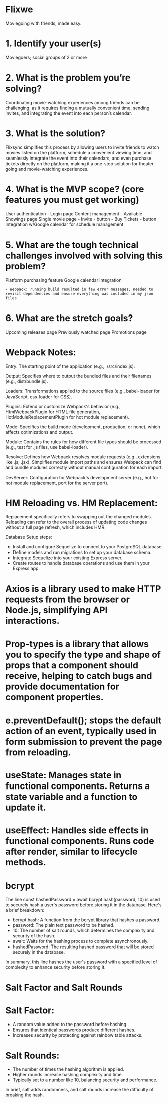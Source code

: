 # Flixwe
Moviegoing with friends, made easy.


# 1. Identify your user(s)
Moviegoers; social groups of 2 or more 

# 2. What is the problem you’re solving?
Coordinating movie-watching experiences among friends can be challenging, as it requires finding a mutually convenient time, sending invites, and integrating the event into each person’s calendar.

# 3. What is the solution?
Flixsync simplifies this process by allowing users to invite friends to watch movies listed on the platform, schedule a convenient viewing time, and seamlessly integrate the event into their calendars, and even purchase tickets directly on the platform, making it a one-stop solution for theater-going and movie-watching experiences.

# 4. What is the MVP scope? (core features you must get working)
User authentication
    - Login page 
Content management
    - Available Showings page 
Single movie page
    - Invite - button
    - Buy Tickets - button 
Integration w/Google calendar for schedule management

# 5. What are the tough technical challenges involved with solving this problem?
Platform purchasing feature 
Google calendar integration 

    - Webpack: running build resulted in few error messages; needed to revisit dependencies and ensure everything was included in my json files

# 6. What are the stretch goals?
Upcoming releases page
Previously watched page 
Promotions page 



# Webpack Notes:

Entry: The starting point of the application (e.g., ./src/index.js).

Output: Specifies where to output the bundled files and their filenames (e.g., dist/bundle.js).

Loaders: Transformations applied to the source files (e.g., babel-loader for JavaScript, css-loader for CSS).

Plugins: Extend or customize Webpack's behavior (e.g., HtmlWebpackPlugin for HTML file generation, HotModuleReplacementPlugin for hot module replacement).

Mode: Specifies the build mode (development, production, or none), which affects optimizations and output.

Module: Contains the rules for how different file types should be processed (e.g., test for .js files, use babel-loader).

Resolve: Defines how Webpack resolves module requests (e.g., extensions like .js, .jsx). Simplifies module import paths and ensures Webpack can find and bundle modules correctly without manual configuration for each import.

DevServer: Configuration for Webpack's development server (e.g., hot for hot module replacement, port for the server port).

# HM Reloading vs. HM Replacement: 
Replacement specifically refers to swapping out the changed modules.
Reloading can refer to the overall process of updating code changes without a full page refresh, which includes HMR.

Database Setup steps: 

- Install and configure Sequelize to connect to your PostgreSQL database.
- Define models and run migrations to set up your database schema.
- Integrate Sequelize into your existing Express server.
- Create routes to handle database operations and use them in your Express app.


#  Axios is a library used to make HTTP requests from the browser or Node.js, simplifying API interactions.

# Prop-types is a library that allows you to specify the type and shape of props that a component should receive, helping to catch bugs and provide documentation for component properties.

# e.preventDefault(); stops the default action of an event, typically used in form submission to prevent the page from reloading.

# useState: Manages state in functional components. Returns a state variable and a function to update it.

# useEffect: Handles side effects in functional components. Runs code after render, similar to lifecycle methods.


# bcrypt 

The line const hashedPassword = await bcrypt.hash(password, 10) is used to securely hash a user's password before storing it in the database. Here's a brief breakdown:

- bcrypt.hash: A function from the bcrypt library that hashes a password.
- password: The plain text password to be hashed.
- 10: The number of salt rounds, which determines the complexity and security of the hash.
- await: Waits for the hashing process to complete asynchronously.
- hashedPassword: The resulting hashed password that will be stored securely in the database.

In summary, this line hashes the user's password with a specified level of complexity to enhance security before storing it.

# Salt Factor and Salt Rounds

# Salt Factor:

- A random value added to the password before hashing.
- Ensures that identical passwords produce different hashes.
- Increases security by protecting against rainbow table attacks.

# Salt Rounds:

- The number of times the hashing algorithm is applied.
- Higher rounds increase hashing complexity and time.
- Typically set to a number like 10, balancing security and performance.

In brief, salt adds randomness, and salt rounds increase the difficulty of breaking the hash.